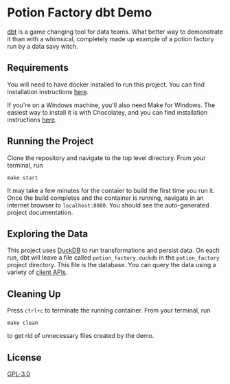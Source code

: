 # Potion Factory dbt Demo

[dbt](https://www.getdbt.com) is a game changing tool for data teams. What better way to demonstrate it than with a whimsical, completely made up example of a potion factory run by a data savy witch.

## Requirements

You will need to have docker installed to run this project. You can find installation instructions [here](https://www.docker.com/).

If you're on a Windows machine, you'll also need Make for Windows. The easiest way to install it is with Chocolatey, and you can find installation instructions [here](https://community.chocolatey.org/packages/make).

## Running the Project

Clone the repository and navigate to the top level directory. From your terminal, run

```shell
make start
```

It may take a few minutes for the contaier to build the first time you run it. Once the build completes and the container is running, navigate in an internet browser to `localhost:8080`. You should see the auto-generated project documentation.

## Exploring the Data

This project uses [DuckDB](https://duckdb.org/) to run transformations and persist data. On each run, dbt will leave a file called `potion_factory.duckdb` in the `potion_factory` project directory. This file is the database. You can query the data using a variety of [client APIs](https://duckdb.org/docs/api/overview).

## Cleaning Up

Press `ctrl+c` to terminate the running container. From your terminal, run

```shell
make clean
```

to get rid of unnecessary files created by the demo.

## License

[GPL-3.0](https://github.com/ctnormand1/potion-factory-dbt-demo/blob/main/LICENSE)
